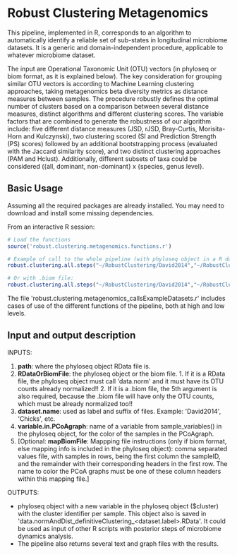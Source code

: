 # Robust Clustering Metagenomics

This pipeline, implemented in R, corresponds to an algorithm to automatically identify a reliable set of sub-states in longitudinal microbiome datasets. It is a generic and domain-independent procedure, applicable to whatever microbiome dataset.

The input are Operational Taxonomic Unit (OTU) vectors (in phyloseq or biom format, as it is explained below). The key consideration for grouping similar OTU vectors is according to Machine Learning clustering approaches, taking metagenomics beta diversity metrics as distance measures between samples. The procedure robustly defines the optimal number of clusters based on a comparison between several distance measures, distinct algorithms and different clustering scores. The variable factors that are combined to generate the robustness of our algorithm include: five different distance measures (JSD, rJSD, Bray-Curtis, Morisita-Horn and Kulczynski), two clustering scored (SI and Prediction Strength (PS) scores) followed by an additional bootstrapping process (evaluated with the Jaccard similarity score), and two distinct clustering approaches (PAM and Hclust). Additionally, different subsets of taxa could be considered ({all, dominant, non-dominant} x {species, genus level}.


## Basic Usage ##

Assuming all the required packages are already installed. You may need to download and install some missing dependencies.

From an interactive R session:
```r
# Load the functions
source('robust.clustering.metagenomics.functions.r')

# Example of call to the whole pipeline (with phyloseq object in a R data file):
robust.clustering.all.steps("~/RobustClustering/David2014","~/RobustClustering/David2014/data.norm_David2014.RData",'David2014',"COLLECTION_DAY")

# Or with .biom file:
robust.clustering.all.steps("~/RobustClustering/David2014","~/RobustClustering/David2014/David2014.biom",'David2014',"COLLECTION_DAY","~/RobustClustering/David2014/mapping_David2014.tsv")
```

The file 'robust.clustering.metagenomics_callsExampleDatasets.r' includes cases of use of the different functions of the pipeline, both at high and low levels.


## Input and output description ##

  INPUTS:
  1. **path**: where the phyloseq object RData file is. 
  2. **RDataOrBiomFile**: the phyloseq object or the biom file.
    1. If it is a RData file, the phyloseq object must call 'data.norm' and it must have its OTU counts already normalized!!
    2. If it is a .biom file, the 5th argument is also required, because the .biom file will have only the OTU counts, which must be already normalized too!!
  3. **dataset.name**: used as label and suffix of files. Example: 'David2014', 'Chicks', etc.
  4. **variable.in.PCoAgraph**: name of a variable from sample_variables() in the phyloseq object, for the color of the samples in the PCoAgraph.
  5. [Optional: **mapBiomFile**: Mappping file instructions (only if biom format, else mapping info is included in the phyloseq object): comma separated values file, with samples in rows, being the first column the sampleID, and the remainder with their corresponding headers in the first row. The name to color the PCoA graphs must be one of these column headers within this mapping file.]

OUTPUTS:
  - phyloseq object with a new variable in the phyloseq object ($cluster) with the cluster identifier per sample. This object also is saved in 'data.normAndDist\_definitiveClustering\_\<dataset.label\>.RData'. It could be used as input of other R scripts with posterior steps of microbiome dynamics analysis.
  - The pipeline also returns several text and graph files with the results.


